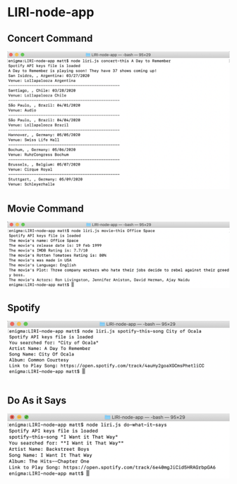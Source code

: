 # LIRI-node-app

## Concert Command

![Concert This](https://raw.githubusercontent.com/robotmatt/LIRI-node-app/master/screenshots/concert-this.png)

## Movie Command

![Movie This](https://raw.githubusercontent.com/robotmatt/LIRI-node-app/master/screenshots/movie-this.png)

## Spotify

![Spotify](https://raw.githubusercontent.com/robotmatt/LIRI-node-app/master/screenshots/spotify.png)

## Do As it Says

![Do as it says](https://raw.githubusercontent.com/robotmatt/LIRI-node-app/master/screenshots/do-as-it-says.png)